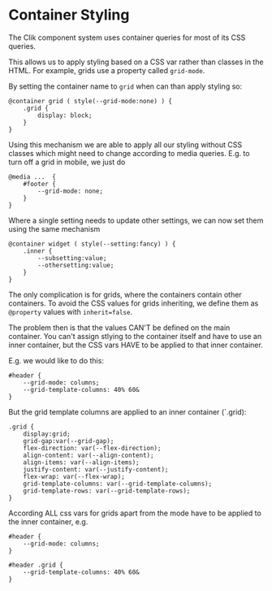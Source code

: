 # Container Styling

The Clik component system uses container queries for most of its CSS queries.

This allows us to apply styling based on a CSS var rather than classes in the HTML. For example, grids use a property called `grid-mode`.

By setting the container name to `grid` when can than apply styling so:

```
@container grid ( style(--grid-mode:none) ) {
	.grid {
		display: block;
	}
}
```

Using this mechanism we are able to apply all our styling without CSS classes which might need to change according to media queries. E.g. to turn off a grid in mobile, we just do

```
@media ...  {
	#footer {
		--grid-mode: none;
	}
}
```

Where a single setting needs to update other settings, we can now set them using the same mechanism

```
@container widget ( style(--setting:fancy) ) {
	.inner {
		--subsetting:value;
		--othersetting:value;
	}
}
```

The only complication is for grids, where the containers contain other containers. To avoid the CSS values for grids inheriting, we define them as `@property` values with `inherit=false`.

The problem then is that the values CAN'T be defined on the main container. You can't assign stlying to the container itself and have to use an inner container, but the CSS vars HAVE to be applied to that inner container.

E.g. we would like to do this:

```
#header {
	--grid-mode: columns;
	--grid-template-columns: 40% 60&
}
```

But the grid template columns are applied to an inner container (`.grid):

```
.grid {
	display:grid;
	grid-gap:var(--grid-gap);
	flex-direction: var(--flex-direction);
	align-content: var(--align-content);
	align-items: var(--align-items);
	justify-content: var(--justify-content);
	flex-wrap: var(--flex-wrap);
	grid-template-columns: var(--grid-template-columns);
	grid-template-rows: var(--grid-template-rows);
}
```

According ALL css vars for grids apart from the mode have to be applied to the inner container, e.g.

```
#header {
	--grid-mode: columns;
}

#header .grid {
	--grid-template-columns: 40% 60&
}
```
